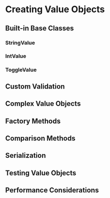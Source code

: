 # Creating Value Objects

## Built-in Base Classes
### StringValue
### IntValue  
### ToggleValue

## Custom Validation
## Complex Value Objects
## Factory Methods
## Comparison Methods
## Serialization
## Testing Value Objects
## Performance Considerations

